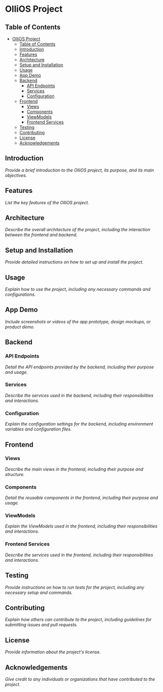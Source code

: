
# OlliOS Project

## Table of Contents

- [OlliOS Project](#ollios-project)
  - [Table of Contents](#table-of-contents)
  - [Introduction](#introduction)
  - [Features](#features)
  - [Architecture](#architecture)
  - [Setup and Installation](#setup-and-installation)
  - [Usage](#usage)
  - [App Demo](#app-demo)
  - [Backend](#backend)
    - [API Endpoints](#api-endpoints)
    - [Services](#services)
    - [Configuration](#configuration)
  - [Frontend](#frontend)
    - [Views](#views)
    - [Components](#components)
    - [ViewModels](#viewmodels)
    - [Frontend Services](#frontend-services)
  - [Testing](#testing)
  - [Contributing](#contributing)
  - [License](#license)
  - [Acknowledgements](#acknowledgements)

## Introduction

*Provide a brief introduction to the OlliOS project, its purpose, and its main objectives.*

## Features

*List the key features of the OlliOS project.*

## Architecture

*Describe the overall architecture of the project, including the interaction between the frontend and backend.*

## Setup and Installation

*Provide detailed instructions on how to set up and install the project.*

## Usage

*Explain how to use the project, including any necessary commands and configurations.*

## App Demo

*Include screenshots or videos of the app prototype, design mockups, or product demo.*



## Backend

### API Endpoints

*Detail the API endpoints provided by the backend, including their purpose and usage.*

### Services

*Describe the services used in the backend, including their responsibilities and interactions.*

### Configuration

*Explain the configuration settings for the backend, including environment variables and configuration files.*

## Frontend

### Views

*Describe the main views in the frontend, including their purpose and structure.*

### Components

*Detail the reusable components in the frontend, including their purpose and usage.*

### ViewModels

*Explain the ViewModels used in the frontend, including their responsibilities and interactions.*

### Frontend Services

*Describe the services used in the frontend, including their responsibilities and interactions.*

## Testing

*Provide instructions on how to run tests for the project, including any necessary setup and commands.*

## Contributing

*Explain how others can contribute to the project, including guidelines for submitting issues and pull requests.*

## License

*Provide information about the project's license.*

## Acknowledgements

*Give credit to any individuals or organizations that have contributed to the project.*

